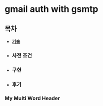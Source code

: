 # gmail auth with gsmtp

## 목차
  - [**기술**](#my-multi-word-header)
  - ### 사전 조건
  - ### 구현
  - ### 후기

### My Multi Word Header
